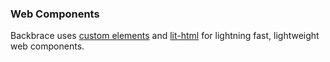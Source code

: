 ### Web Components

Backbrace uses <a href="https://developer.mozilla.org/en-US/docs/Web/Web_Components/Using_custom_elements">custom elements</a> and <a href="https://lit-html.polymer-project.org/">lit-html</a> for lightning fast, lightweight web components.
